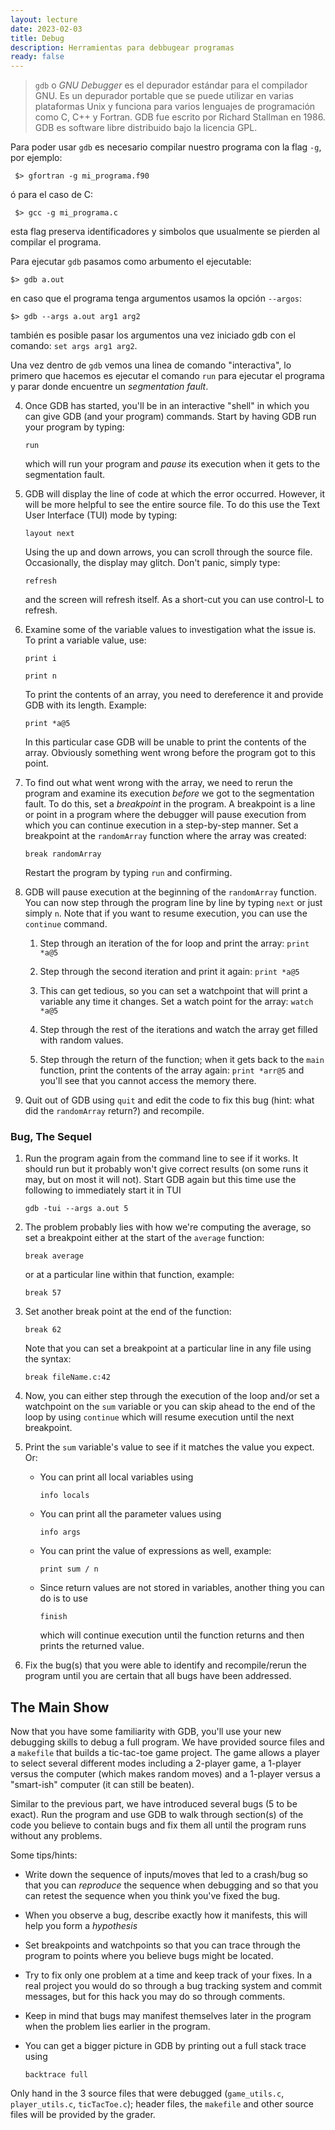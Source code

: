 ```yaml
---
layout: lecture
date: 2023-02-03
title: Debug 
description: Herramientas para debbugear programas
ready: false
---
```



> `gdb` o *GNU Debugger* es el depurador estándar para el compilador GNU. Es un depurador portable que se puede utilizar en varias plataformas Unix y funciona para varios lenguajes de programación como C, C++ y Fortran. GDB fue escrito por Richard Stallman en 1986. GDB es software libre distribuido bajo la licencia GPL. 


Para poder usar `gdb` es necesario compilar nuestro programa con la flag `-g`, por ejemplo:

```shell
 $> gfortran -g mi_programa.f90
```
ó para el caso de C:
```shell
 $> gcc -g mi_programa.c
```

esta flag preserva identificadores y simbolos que usualmente se pierden al compilar el programa.

Para ejecutar `gdb` pasamos como arbumento el ejecutable:

```shell
$> gdb a.out
```

en caso que el programa tenga argumentos usamos la opción `--argos`:
```shell
$> gdb --args a.out arg1 arg2
```
 también es posible pasar los argumentos una vez iniciado gdb con el comando: `set args arg1 arg2`.

Una vez dentro de `gdb` vemos una linea de comando "interactiva", lo primero que hacemos es ejecutar el comando `run` para ejecutar el programa y parar donde encuentre un *segmentation fault*.

4.  Once GDB has started, you'll be in an interactive "shell" in which
    you can give GDB (and your program) commands. Start by having GDB
    run your program by typing:

    `run`

    which will run your program and *pause* its execution when it gets
    to the segmentation fault.

5.  GDB will display the line of code at which the error occurred.
    However, it will be more helpful to see the entire source file. To
    do this use the Text User Interface (TUI) mode by typing:

    `layout next`

    Using the up and down arrows, you can scroll through the source
    file. Occasionally, the display may glitch. Don't panic, simply
    type:

    `refresh`

    and the screen will refresh itself. As a short-cut you can use
    control-L to refresh.

6.  Examine some of the variable values to investigation what the issue
    is. To print a variable value, use:

    `print i`

    `print n`

    To print the contents of an array, you need to dereference it and
    provide GDB with its length. Example:

    `print *a@5`

    In this particular case GDB will be unable to print the contents of
    the array. Obviously something went wrong before the program got to
    this point.

7.  To find out what went wrong with the array, we need to rerun the
    program and examine its execution *before* we got to the
    segmentation fault. To do this, set a *breakpoint* in the program. A
    breakpoint is a line or point in a program where the debugger will
    pause execution from which you can continue execution in a
    step-by-step manner. Set a breakpoint at the `randomArray`
    function where the array was created:

    `break randomArray`

    Restart the program by typing `run` and confirming.

8.  GDB will pause execution at the beginning of the `randomArray`
    function. You can now step through the program line by line by
    typing `next` or just simply `n`. Note that if you
    want to resume execution, you can use the `continue` command.

    1.  Step through an iteration of the for loop and print the array:
        `print *a@5`

    2.  Step through the second iteration and print it again:
        `print *a@5`

    3.  This can get tedious, so you can set a watchpoint that will
        print a variable any time it changes. Set a watch point for the
        array: `watch *a@5`

    4.  Step through the rest of the iterations and watch the array get
        filled with random values.

    5.  Step through the return of the function; when it gets back to
        the `main` function, print the contents of the array again:
        `print *arr@5` and you'll see that you cannot access the
        memory there.

9.  Quit out of GDB using `quit` and edit the code to fix this
    bug (hint: what did the `randomArray` return?) and recompile.

### Bug, The Sequel

1.  Run the program again from the command line to see if it works. It
    should run but it probably won't give correct results (on some runs
    it may, but on most it will not). Start GDB again but this time use
    the following to immediately start it in TUI

    `gdb -tui --args a.out 5`

2.  The problem probably lies with how we're computing the average, so
    set a breakpoint either at the start of the `average` function:

    `break average`

    or at a particular line within that function, example:

    `break 57`

3.  Set another break point at the end of the function:

    `break 62`

    Note that you can set a breakpoint at a particular line in any file
    using the syntax:

    `break fileName.c:42`

4.  Now, you can either step through the execution of the loop and/or
    set a watchpoint on the `sum` variable or you can skip ahead to
    the end of the loop by using `continue` which will resume
    execution until the next breakpoint.

5.  Print the `sum` variable's value to see if it matches the value
    you expect. Or:

    -   You can print all local variables using

        `info locals`

    -   You can print all the parameter values using

        `info args`

    -   You can print the value of expressions as well, example:

        `print sum / n`

    -   Since return values are not stored in variables, another thing
        you can do is to use

        `finish`

        which will continue execution until the function returns and
        then prints the returned value.

6.  Fix the bug(s) that you were able to identify and recompile/rerun
    the program until you are certain that all bugs have been addressed.

## The Main Show

Now that you have some familiarity with GDB, you'll use your new
debugging skills to debug a full program. We have provided source files
and a `makefile` that builds a tic-tac-toe game project. The game allows a
player to select several different modes including a 2-player game, a
1-player versus the computer (which makes random moves) and a 1-player
versus a "smart-ish" computer (it can still be beaten).

Similar to the previous part, we have introduced several bugs (5 to be
exact). Run the program and use GDB to walk through section(s) of the
code you believe to contain bugs and fix them all until the program runs
without any problems.

Some tips/hints:

-   Write down the sequence of inputs/moves that led to a crash/bug so
    that you can *reproduce* the sequence when debugging and so that you
    can retest the sequence when you think you've fixed the bug.

-   When you observe a bug, describe exactly how it manifests, this will
    help you form a *hypothesis*

-   Set breakpoints and watchpoints so that you can trace through the
    program to points where you believe bugs might be located.

-   Try to fix only one problem at a time and keep track of your fixes.
    In a real project you would do so through a bug tracking system and
    commit messages, but for this hack you may do so through comments.

-   Keep in mind that bugs may manifest themselves later in the program
    when the problem lies earlier in the program.

-   You can get a bigger picture in GDB by printing out a full stack
    trace using

    `backtrace full`

Only hand in the 3 source files that were debugged
(`game_utils.c`, `player_utils.c`, `ticTacToe.c`); header files, the
`makefile` and other source files will be provided by the grader.


